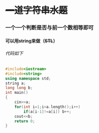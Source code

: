 # ~~一道字符串水题~~
### 一个一个判断是否与前一个数相等即可
#### 可以用string来做（~~STL~~）
###### 代码如下
```cpp
#include<iostream>
#include<string>
using namespace std;
string a;
long long b;
int main()
{
	cin>>a;
	for(int i=1;i<a.length();i++)
		if(a[i-1]!=a[i]) b++;
	cout<<b;
	return 0;
}
```
